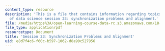 ```yaml
---
content_type: resource
description: 'This is a file that contains information regarding topics in mathematics
  of data science session 23: synchronization problems and alignment.'
file: /media/https%3A/open-learning-course-data-rc.s3.amazonaws.com/18-s096-topics-in-mathematics-of-data-science-fall-2015/e8d7f4c6f60cb5971062d8a99c527956_MIT18_S096F15_Ses23.pdf
file_type: application/pdf
resourcetype: Document
title: 'Session 23: Synchronization Problems and Alignment'
uid: e8d7f4c6-f60c-b597-1062-d8a99c527956
---
```

